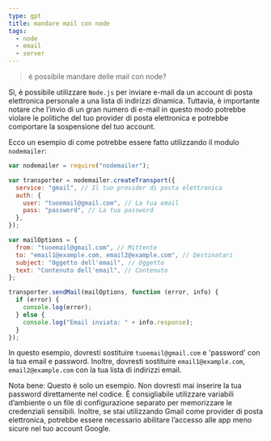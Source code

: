 ```yaml
---
type: gpt
title: mandare mail con node
tags:
  - node
  - email
  - server
---
```


> è possibile mandare delle mail con node?

Sì, è possibile utilizzare `Node.js` per inviare e-mail da un account di posta elettronica personale a una lista di indirizzi dinamica. Tuttavia, è importante notare che l’invio di un gran numero di e-mail in questo modo potrebbe violare le politiche del tuo provider di posta elettronica e potrebbe comportare la sospensione del tuo account.

Ecco un esempio di come potrebbe essere fatto utilizzando il modulo `nodemailer`:

```js
var nodemailer = require("nodemailer");

var transporter = nodemailer.createTransport({
  service: "gmail", // Il tuo provider di posta elettronica
  auth: {
    user: "tuoemail@gmail.com", // La tua email
    pass: "password", // La tua password
  },
});

var mailOptions = {
  from: "tuoemail@gmail.com", // Mittente
  to: "email1@example.com, email2@example.com", // Destinatari
  subject: "Oggetto dell'email", // Oggetto
  text: "Contenuto dell'email", // Contenuto
};

transporter.sendMail(mailOptions, function (error, info) {
  if (error) {
    console.log(error);
  } else {
    console.log("Email inviata: " + info.response);
  }
});
```

In questo esempio, dovresti sostituire `tuoemail@gmail.com` e 'password' con la tua email e password. Inoltre, dovresti sostituire `email1@example.com`, `email2@example.com` con la tua lista di indirizzi email.

Nota bene: Questo è solo un esempio. Non dovresti mai inserire la tua password direttamente nel codice. È consigliabile utilizzare variabili d’ambiente o un file di configurazione separato per memorizzare le credenziali sensibili. Inoltre, se stai utilizzando Gmail come provider di posta elettronica, potrebbe essere necessario abilitare l’accesso alle app meno sicure nel tuo account Google.